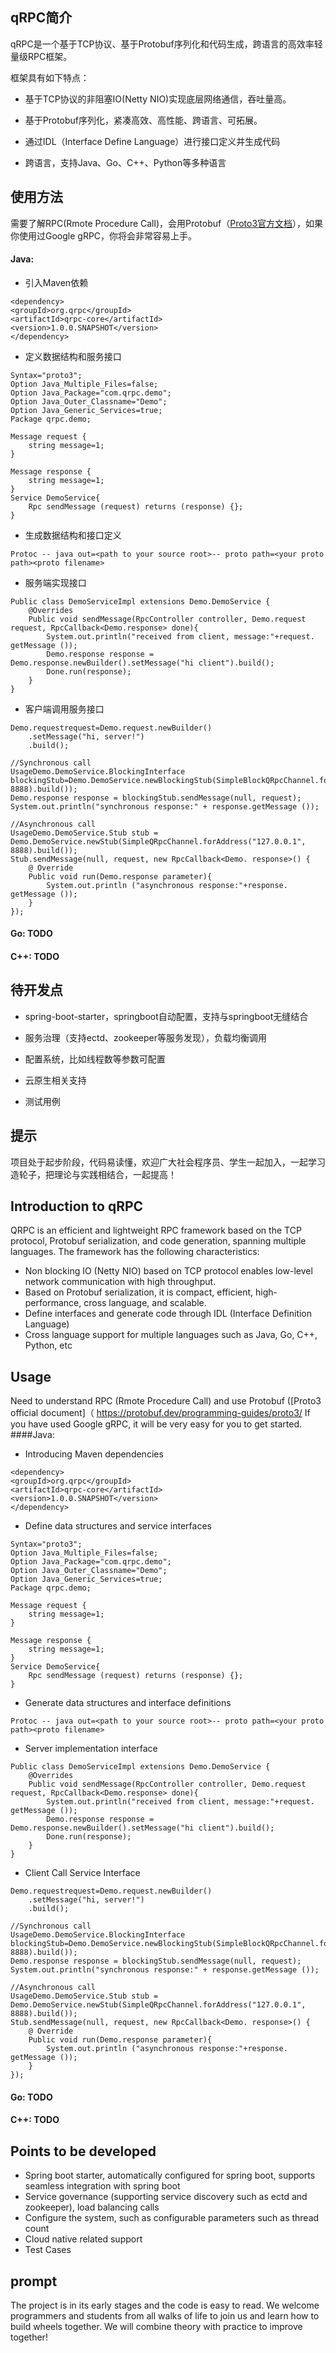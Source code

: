 qRPC简介
------

qRPC是一个基于TCP协议、基于Protobuf序列化和代码生成，跨语言的高效率轻量级RPC框架。

框架具有如下特点：

*   基于TCP协议的非阻塞IO(Netty NIO)实现底层网络通信，吞吐量高。


*   基于Protobuf序列化，紧凑高效、高性能、跨语言、可拓展。


*   通过IDL（Interface Define Language）进行接口定义并生成代码


*   跨语言，支持Java、Go、C++、Python等多种语言


使用方法
----

需要了解RPC(Rmote Procedure Call)，会用Protobuf（[Proto3官方文档](https://protobuf.dev/programming-guides/proto3/ "Proto3官方文档")），如果你使用过Google gRPC，你将会非常容易上手。

#### Java:

*   引入Maven依赖

```
<dependency>
<groupId>org.qrpc</groupId>
<artifactId>qrpc-core</artifactId>
<version>1.0.0.SNAPSHOT</version>
</dependency>
```

*   定义数据结构和服务接口

```
Syntax="proto3";
Option Java_Multiple_Files=false;
Option Java_Package="com.qrpc.demo";
Option Java_Outer_Classname="Demo";
Option Java_Generic_Services=true; 
Package qrpc.demo;

Message request {
    string message=1;
}

Message response {
    string message=1;
}
Service DemoService{
    Rpc sendMessage (request) returns (response) {};
}
```

*   生成数据结构和接口定义


```
Protoc -- java out=<path to your source root>-- proto path=<your proto path><proto filename>
```

*   服务端实现接口


```
Public class DemoServiceImpl extensions Demo.DemoService {
    @Overrides
    Public void sendMessage(RpcController controller, Demo.request request, RpcCallback<Demo.response> done){
        System.out.println("received from client, message:"+request. getMessage ());
        Demo.response response = Demo.response.newBuilder().setMessage("hi client").build();
        Done.run(response);
    }
}
```

*   客户端调用服务接口


```
Demo.requestrequest=Demo.request.newBuilder()
    .setMessage("hi, server!")
    .build();

//Synchronous call
UsageDemo.DemoService.BlockingInterface blockingStub=Demo.DemoService.newBlockingStub(SimpleBlockQRpcChannel.forAddress("127.0.0.1", 8888).build());
Demo.response response = blockingStub.sendMessage(null, request);
System.out.println("synchronous response:" + response.getMessage ());

//Asynchronous call
UsageDemo.DemoService.Stub stub = Demo.DemoService.newStub(SimpleQRpcChannel.forAddress("127.0.0.1", 8888).build());
Stub.sendMessage(null, request, new RpcCallback<Demo. response>() {
    @ Override
    Public void run(Demo.response parameter){
        System.out.println ("asynchronous response:"+response. getMessage ());
    }
});
```

#### Go: TODO

#### C++: TODO

待开发点
----

*   spring-boot-starter，springboot自动配置，支持与springboot无缝结合


*   服务治理（支持ectd、zookeeper等服务发现），负载均衡调用


*   配置系统，比如线程数等参数可配置


*   云原生相关支持


*   测试用例


提示
--

项目处于起步阶段，代码易读懂，欢迎广大社会程序员、学生一起加入，一起学习造轮子，把理论与实践相结合，一起提高！



Introduction to qRPC
------
QRPC is an efficient and lightweight RPC framework based on the TCP protocol, Protobuf serialization, and code generation, spanning multiple languages.
The framework has the following characteristics:
*    Non blocking IO (Netty NIO) based on TCP protocol enables low-level network communication with high throughput.
*    Based on Protobuf serialization, it is compact, efficient, high-performance, cross language, and scalable.
*    Define interfaces and generate code through IDL (Interface Definition Language)
*    Cross language support for multiple languages such as Java, Go, C++, Python, etc










Usage
----
Need to understand RPC (Rmote Procedure Call) and use Protobuf ([Proto3 official document]（ https://protobuf.dev/programming-guides/proto3/ If you have used Google gRPC, it will be very easy for you to get started.
####Java:
*   Introducing Maven dependencies
```
<dependency>
<groupId>org.qrpc</groupId>
<artifactId>qrpc-core</artifactId>
<version>1.0.0.SNAPSHOT</version>
</dependency>
```
*   Define data structures and service interfaces
```
Syntax="proto3";
Option Java_Multiple_Files=false;
Option Java_Package="com.qrpc.demo";
Option Java_Outer_Classname="Demo";
Option Java_Generic_Services=true; 
Package qrpc.demo;

Message request {
    string message=1;
}

Message response {
    string message=1;
}
Service DemoService{
    Rpc sendMessage (request) returns (response) {};
}
```
*   Generate data structures and interface definitions
```
Protoc -- java out=<path to your source root>-- proto path=<your proto path><proto filename>
```
*   Server implementation interface
```
Public class DemoServiceImpl extensions Demo.DemoService {
    @Overrides
    Public void sendMessage(RpcController controller, Demo.request request, RpcCallback<Demo.response> done){
        System.out.println("received from client, message:"+request. getMessage ());
        Demo.response response = Demo.response.newBuilder().setMessage("hi client").build();
        Done.run(response);
    }
}
```
*   Client Call Service Interface
```
Demo.requestrequest=Demo.request.newBuilder()
    .setMessage("hi, server!")
    .build();

//Synchronous call
UsageDemo.DemoService.BlockingInterface blockingStub=Demo.DemoService.newBlockingStub(SimpleBlockQRpcChannel.forAddress("127.0.0.1", 8888).build());
Demo.response response = blockingStub.sendMessage(null, request);
System.out.println("synchronous response:" + response.getMessage ());

//Asynchronous call
UsageDemo.DemoService.Stub stub = Demo.DemoService.newStub(SimpleQRpcChannel.forAddress("127.0.0.1", 8888).build());
Stub.sendMessage(null, request, new RpcCallback<Demo. response>() {
    @ Override
    Public void run(Demo.response parameter){
        System.out.println ("asynchronous response:"+response. getMessage ());
    }
});
```
#### Go: TODO
#### C++: TODO


Points to be developed
----
*    Spring boot starter, automatically configured for spring boot, supports seamless integration with spring boot
*    Service governance (supporting service discovery such as ectd and zookeeper), load balancing calls
*    Configure the system, such as configurable parameters such as thread count
*    Cloud native related support
*    Test Cases

prompt
--
The project is in its early stages and the code is easy to read. We welcome programmers and students from all walks of life to join us and learn how to build wheels together. We will combine theory with practice to improve together!